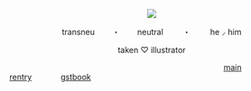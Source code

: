 <p align="center">
  <img src="https://i.pinimg.com/564x/8a/11/3a/8a113a9520a14fd7d3cda393f067e7ec.jpg" />
</p>

<p align="center">transneu⠀⠀⠀・⠀⠀⠀neutral ⠀⠀⠀・⠀⠀⠀ he ⸝ him<p align="center">
</p>
  
<p align="center">taken ♡ illustrator<p align="center">
</p>

⠀⠀⠀⠀⠀⠀⠀⠀⠀⠀⠀⠀⠀⠀⠀⠀⠀⠀⠀⠀⠀⠀⠀⠀⠀⠀⠀⠀⠀⠀⠀⠀⠀⠀⠀⠀⠀[main rentry](https://rentry.co/the-bloodhound)⠀⠀⠀⠀⠀[gstbook](https://kecchori.123guestbook.com/)
